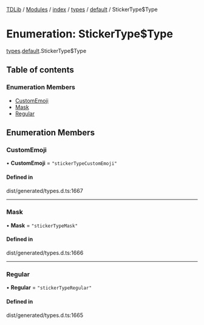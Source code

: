 [TDLib](../README.md) / [Modules](../modules.md) / [index](../modules/index.md) / [types](../modules/index.types.md) / [default](../modules/index.types.default.md) / StickerType$Type

# Enumeration: StickerType$Type

[types](../modules/index.types.md).[default](../modules/index.types.default.md).StickerType$Type

## Table of contents

### Enumeration Members

- [CustomEmoji](index.types.default.StickerType_Type.md#customemoji)
- [Mask](index.types.default.StickerType_Type.md#mask)
- [Regular](index.types.default.StickerType_Type.md#regular)

## Enumeration Members

### CustomEmoji

• **CustomEmoji** = ``"stickerTypeCustomEmoji"``

#### Defined in

dist/generated/types.d.ts:1667

___

### Mask

• **Mask** = ``"stickerTypeMask"``

#### Defined in

dist/generated/types.d.ts:1666

___

### Regular

• **Regular** = ``"stickerTypeRegular"``

#### Defined in

dist/generated/types.d.ts:1665
